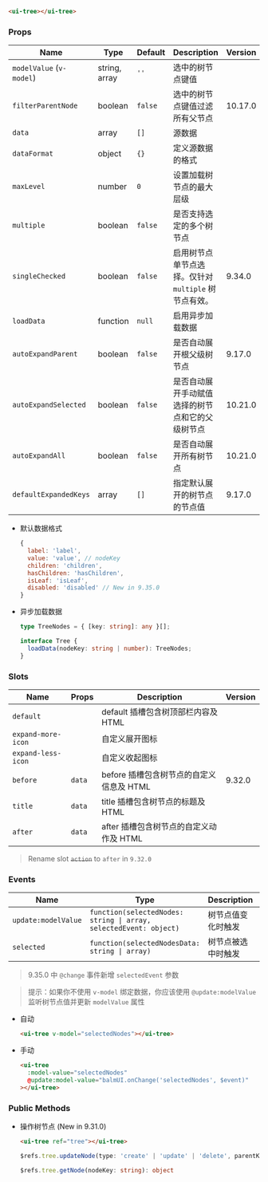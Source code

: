 ```html
<ui-tree></ui-tree>
```

### Props

| Name                     | Type          | Default | Description                                          | Version |
| ------------------------ | ------------- | ------- | ---------------------------------------------------- | ------- |
| `modelValue` (`v-model`) | string, array | `''`    | 选中的树节点键值                                     |         |
| `filterParentNode`       | boolean       | `false` | 选中的树节点键值过滤所有父节点                       | 10.17.0 |
| `data`                   | array         | `[]`    | 源数据                                               |         |
| `dataFormat`             | object        | `{}`    | 定义源数据的格式                                     |         |
| `maxLevel`               | number        | `0`     | 设置加载树节点的最大层级                             |         |
| `multiple`               | boolean       | `false` | 是否支持选定的多个树节点                             |         |
| `singleChecked`          | boolean       | `false` | 启用树节点单节点选择。仅针对 `multiple` 树节点有效。 | 9.34.0  |
| `loadData`               | function      | `null`  | 启用异步加载数据                                     |         |
| `autoExpandParent`       | boolean       | `false` | 是否自动展开根父级树节点                             | 9.17.0  |
| `autoExpandSelected`     | boolean       | `false` | 是否自动展开手动赋值选择的树节点和它的父级树节点     | 10.21.0 |
| `autoExpandAll`          | boolean       | `false` | 是否自动展开所有树节点                               | 10.21.0 |
| `defaultExpandedKeys`    | array         | `[]`    | 指定默认展开的树节点的节点值                         | 9.17.0  |

- 默认数据格式

  ```js
  {
    label: 'label',
    value: 'value', // nodeKey
    children: 'children',
    hasChildren: 'hasChildren',
    isLeaf: 'isLeaf',
    disabled: 'disabled' // New in 9.35.0
  }
  ```

- 异步加载数据

  ```ts
  type TreeNodes = { [key: string]: any }[];

  interface Tree {
    loadData(nodeKey: string | number): TreeNodes;
  }
  ```

### Slots

| Name               | Props  | Description                              | Version |
| ------------------ | ------ | ---------------------------------------- | ------- |
| `default`          |        | default 插槽包含树顶部栏内容及 HTML      |         |
| `expand-more-icon` |        | 自定义展开图标                           |         |
| `expand-less-icon` |        | 自定义收起图标                           |         |
| `before`           | `data` | before 插槽包含树节点的自定义信息及 HTML | 9.32.0  |
| `title`            | `data` | title 插槽包含树节点的标题及 HTML        |         |
| `after`            | `data` | after 插槽包含树节点的自定义动作及 HTML  |         |

> Rename slot <del>`action`</del> to `after` in `9.32.0`

### Events

| Name                | Type                                                              | Description        | Version |
| ------------------- | ----------------------------------------------------------------- | ------------------ | ------- |
| `update:modelValue` | `function(selectedNodes: string \| array, selectedEvent: object)` | 树节点值变化时触发 |         |
| `selected`          | `function(selectedNodesData: string \| array)`                    | 树节点被选中时触发 | 9.34.0  |

> 9.35.0 中 `@change` 事件新增 `selectedEvent` 参数

> 提示：如果你不使用 `v-model` 绑定数据，你应该使用 `@update:modelValue` 监听树节点值并更新 `modelValue` 属性

- 自动

  ```html
  <ui-tree v-model="selectedNodes"></ui-tree>
  ```

- 手动

  ```html
  <ui-tree
    :model-value="selectedNodes"
    @update:model-value="balmUI.onChange('selectedNodes', $event)"
  ></ui-tree>
  ```

### Public Methods

- 操作树节点 (New in 9.31.0)

  ```html
  <ui-tree ref="tree"></ui-tree>
  ```

  ```ts
  $refs.tree.updateNode(type: 'create' | 'update' | 'delete', parentKey: string | number, nodeData: object)

  $refs.tree.getNode(nodeKey: string): object
  ```
